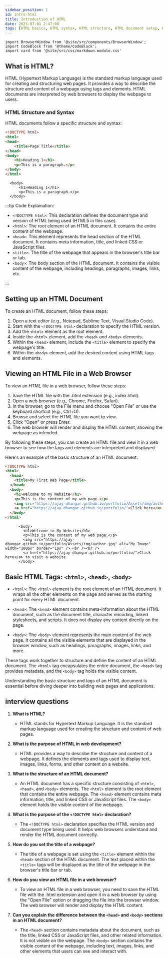 ```yaml
---
sidebar_position: 1
id: intro-html
title: Introduction of HTML
date: 2023-07-01 2:47:08
tags: [HTML basics, HTML syntax, HTML structure, HTML document setup, HTML file viewing, TML web page structure, HTML title tag, HTML meta description tag, HTML web development introduction]
---
```


```mdx-code-block
import BrowserWindow from '@site/src/components/BrowserWindow';
import CodeBlock from '@theme/CodeBlock';
import card from '@site/src/css/markdown.module.css'
```

## What is HTML?
HTML (Hypertext Markup Language) is the standard markup language used for creating and structuring web pages. It provides a way to describe the structure and content of a webpage using tags and elements. HTML documents are interpreted by web browsers to display the webpage to users.

### HTML Structure and Syntax
HTML documents follow a specific structure and syntax:

```html title="index.html"
<!DOCTYPE html>
<html>
<head>
    <title>Page Title</title>
</head>
<body>
    <h1>Heading 1</h1>
    <p>This is a paragraph.</p>
</body>
</html>
```

<BrowserWindow>
      
      <body>
          <h1>Heading 1</h1>
          <p>This is a paragraph.</p>
      </body>
      
 </BrowserWindow>

:::tip Code Explaination:

- `<!DOCTYPE html>`: This declaration defines the document type and version of HTML being used (HTML5 in this case).
- `<html>`: The root element of an HTML document. It contains the entire content of the webpage.
- `<head>`: This element represents the head section of the HTML document. It contains meta information, title, and linked CSS or JavaScript files.
- `<title>`: The title of the webpage that appears in the browser's title bar or tab.
- `<body>`: The body section of the HTML document. It contains the visible content of the webpage, including headings, paragraphs, images, links, etc.

:::

## Setting up an HTML Document
To create an HTML document, follow these steps:

1. Open a text editor (e.g., Notepad, Sublime Text, Visual Studio Code).
2. Start with the `<!DOCTYPE html>` declaration to specify the HTML version.
3. Add the `<html>` element as the root element.
4. Inside the `<html>` element, add the `<head>` and `<body>` elements.
5. Within the `<head>` element, include the `<title>` element to specify the webpage's title.
6. Within the `<body>` element, add the desired content using HTML tags and elements.

## Viewing an HTML File in a Web Browser
To view an HTML file in a web browser, follow these steps:

1. Save the HTML file with the .html extension (e.g., index.html).
2. Open a web browser (e.g., Chrome, Firefox, Safari).
3. In the browser, go to the File menu and choose "Open File" or use the keyboard shortcut (e.g., Ctrl+O).
4. Browse and select the HTML file you want to view.
5. Click "Open" or press Enter.
6. The web browser will render and display the HTML content, showing the webpage as intended.

By following these steps, you can create an HTML file and view it in a web browser to see how the tags and elements are interpreted and displayed.

Here's an example of the basic structure of an HTML document:

```html title="index.html"
<!DOCTYPE html>
<html>
  <head>
    <title>My First Web Page</title>
  </head>
  <body>
    <h1>Welcome to My Website</h1>
    <p>This is the content of my web page.</p>
    <img src="https://ajay-dhangar.github.io/portfolio/Assets/img/author.jpg" alt="My Image" width="100px" border="1px"> <br /><br />
    <a href="https://ajay-dhangar.github.io/portfolio/">Click here</a> to visit a website.
  </body>
</html>
```

 <BrowserWindow>
      
          <body>
            <h1>Welcome to My Website</h1>
            <p>This is the content of my web page.</p>
            <img src="https://ajay-dhangar.github.io/portfolio/Assets/img/author.jpg" alt="My Image" width="100px" border="1px" /> <br /><br />
            <a href="https://ajay-dhangar.github.io/portfolio/">Click here</a> to visit a website.
          </body>

</BrowserWindow>

## Basic HTML Tags: `<html>`, `<head>`, `<body>`

- `<html>`: The `<html>` element is the root element of an HTML document. It wraps all the other elements on the page and serves as the starting point for every HTML document.

- `<head>`: The `<head>` element contains meta-information about the HTML document, such as the document title, character encoding, linked stylesheets, and scripts. It does not display any content directly on the page.

- `<body>`: The `<body>` element represents the main content of the web page. It contains all the visible elements that are displayed in the browser window, such as headings, paragraphs, images, links, and more.

These tags work together to structure and define the content of an HTML document. The `<html>` tag encapsulates the entire document, the `<head>` tag provides metadata, and the `<body>` tag holds the visible content.

Understanding the basic structure and tags of an HTML document is essential before diving deeper into building web pages and applications.

## interview questions

1. **What is HTML?**
   - HTML stands for Hypertext Markup Language. It is the standard markup language used for creating the structure and content of web pages.

2. **What is the purpose of HTML in web development?**
   - HTML provides a way to describe the structure and content of a webpage. It defines the elements and tags used to display text, images, links, forms, and other content on a website.

3. **What is the structure of an HTML document?**
   - An HTML document has a specific structure consisting of `<html>`, `<head>`, and `<body>` elements. The `<html>` element is the root element that contains the entire webpage. The `<head>` element contains meta information, title, and linked CSS or JavaScript files. The `<body>` element holds the visible content of the webpage.

4. **What is the purpose of the `<!DOCTYPE html>` declaration?**
   - The `<!DOCTYPE html>` declaration specifies the HTML version and document type being used. It helps web browsers understand and render the HTML document correctly.

5. **How do you set the title of a webpage?**
   - The title of a webpage is set using the `<title>` element within the `<head>` section of the HTML document. The text placed within the `<title>` tags will be displayed as the title of the webpage in the browser's title bar or tab.

6. **How do you view an HTML file in a web browser?**
   - To view an HTML file in a web browser, you need to save the HTML file with the .html extension and open it in a web browser by using the "Open File" option or dragging the file into the browser window. The web browser will render and display the HTML content.

7. **Can you explain the difference between the `<head>` and `<body>` sections in an HTML document?**
   - The `<head>` section contains metadata about the document, such as the title, linked CSS or JavaScript files, and other related information. It is not visible on the webpage. The `<body>` section contains the visible content of the webpage, including text, images, links, and other elements that users can see and interact with.
 